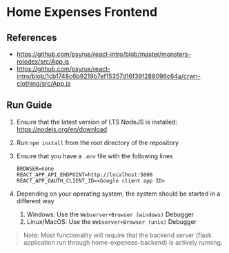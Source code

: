 # Home Expenses Frontend

## References

- <https://github.com/psyrus/react-intro/blob/master/monsters-rolodex/src/App.js>
- <https://github.com/psyrus/react-intro/blob/1cb1748c6b9219b7ef15357d16f39f288096c64a/crwn-clothing/src/App.js>

## Run Guide

1. Ensure that the latest version of LTS NodeJS is installed: <https://nodejs.org/en/download>
2. Run `npm install` from the root directory of the repository
3. Ensure that you have a `.env` file with the following lines

   ```env
   BROWSER=none
   REACT_APP_API_ENDPOINT=http://localhost:5000
   REACT_APP_OAUTH_CLIENT_ID=<Google client app ID>
   ```
4. Depending on your operating system, the system should be started in a different way
   1. Windows: Use the `Webserver+Browser (windows)` Debugger
   2. Linux/MacOS: Use the `Webserver+Browser (unix)` Debugger

> Note: Most functionality will require that the backend server (flask application run through home-expenses-backend) is actively running.
